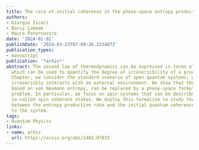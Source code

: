 ```yaml
---
title: The role of initial coherence in the phase-space entropy production rate
authors:
- Giorgio Zicari
- Barış Çakmak
- Mauro Paternostro
date: '2024-01-01'
publishDate: '2024-03-23T07:09:26.223407Z'
publication_types:
- manuscript
publication: '*arXiv*'
abstract: The second law of thermodynamics can be expressed in terms of entropy production,
  which can be used to quantify the degree of irreversibility of a process. In this
  Chapter, we consider the standard scenario of open quantum systems, where a system
  irreversibly interacts with an external environment. We show that the standard approach,
  based on von Neumann entropy, can be replaced by a phase-space formulation of the
  problem. In particular, we focus on spin systems that can be described using the
  so-called spin coherent states. We deploy this formalism to study the interplay
  between the entropy production rate and the initial quantum coherence available
  to the system.
tags:
- Quantum Physics
links:
- name: arXiv
  url: https://arxiv.org/abs/2401.07833
---
```

